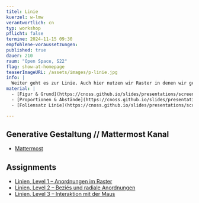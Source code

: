 ```yaml
---
titel: Linie
kuerzel: w-lmw
verantwortlich: cn
typ: workshop
pflicht: false
termine: 2024-11-15 09:30
empfohlene-voraussetzungen:
published: true
dauer: 210
raum: "Open Space, S22"
flag: show-at-homepage
teaserImageURL: /assets/images/p-linie.jpg
info: |
  Weiter geht es zur Linie. Auch hier nutzen wir Raster in denen wir gerade Linien zunächst horizontal und vertikal anordnen. Danach experimentieren wir mit Lage und Farbe der Linien. Schlussendlich befassen wir uns mit Kurven und Schwingungsfiguren.
material: |
  - [Figur & Grund](https://cnoss.github.io/slides/presentations/screendesign/figur-und-grund/)
  - [Proportionen & Abstände](https://cnoss.github.io/slides/presentations/screendesign/proportionen-und-abstaende/)
  - [Foliensatz Linie](https://cnoss.github.io/slides/presentations/screendesign/linie/)

---
```


## Generative Gestaltung // Mattermost Kanal
- [Mattermost](https://chat.coco.study/students/channels/class-generative-gestaltung)


## Assignments
- [Linien, Level 1 – Anordnungen im Raster](/generative-gestaltung/assignments/03-linien-01/)
- [Linien, Level 2 – Beziés und radiale Anordnungen](/generative-gestaltung/assignments/03-linien-02/)
- [Linien, Level 3 – Interaktion mit der Maus](/generative-gestaltung/assignments/03-linien-03/)

